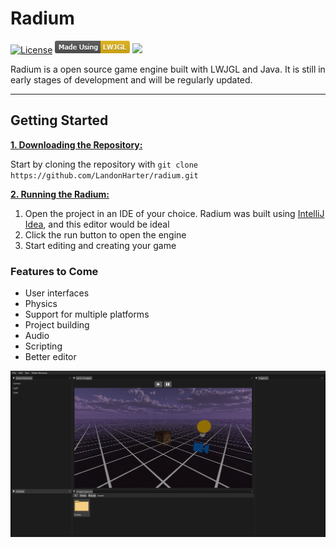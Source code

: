 # Radium
[![License](https://img.shields.io/github/license/radiumengine/radium.svg)](https://github.com/radiumengine/radium/blob/master/LICENSE) ![Github/LWJGLTag.png](Github/LWJGLTag.png) ![](https://img.shields.io/badge/Release-Alpha-%23674ea7.svg)

Radium is a open source game engine built with LWJGL and Java. It is still in early stages of development and will be regularly updated.

***

## Getting Started

<ins>**1. Downloading the Repository:**</ins>

Start by cloning the repository with `git clone https://github.com/LandonHarter/radium.git`

<ins>**2. Running the Radium:**</ins>

1. Open the project in an IDE of your choice. Radium was built using [IntelliJ Idea](https://www.jetbrains.com/idea/), and this editor would be ideal 
2. Click the run button to open the engine
3. Start editing and creating your game

### Features to Come
- User interfaces
- Physics
- Support for multiple platforms
- Project building
- Audio
- Scripting
- Better editor

![](Github/Preview.png)
